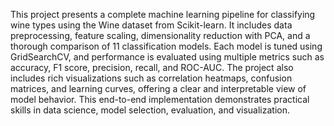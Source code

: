 This project presents a complete machine learning pipeline for classifying wine types using the Wine dataset from Scikit-learn. It includes data preprocessing, feature scaling, dimensionality reduction with PCA, and a thorough comparison of 11 classification models. Each model is tuned using GridSearchCV, and performance is evaluated using multiple metrics such as accuracy, F1 score, precision, recall, and ROC-AUC. The project also includes rich visualizations such as correlation heatmaps, confusion matrices, and learning curves, offering a clear and interpretable view of model behavior. This end-to-end implementation demonstrates practical skills in data science, model selection, evaluation, and visualization.
